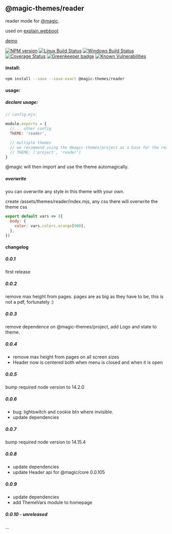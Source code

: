 ## @magic-themes/reader

reader mode for [@magic](https://github.com/magic/core).

used on [explain.webboot](https://explain.webboot.org)

[demo](https://magic.github.io/reader)

[![NPM version][npm-image]][npm-url]
[![Linux Build Status][travis-image]][travis-url]
[![Windows Build Status][appveyor-image]][appveyor-url]
[![Coverage Status][coveralls-image]][coveralls-url]
[![Greenkeeper badge][greenkeeper-image]][greenkeeper-url]
[![Known Vulnerabilities][snyk-image]][snyk-url]

[npm-image]: https://img.shields.io/npm/v/@magic-themes/reader.svg
[npm-url]: https://www.npmjs.com/package/@magic-themes/reader
[travis-image]: https://img.shields.io/travis/com/magic-themes/reader/master
[travis-url]: https://travis-ci.com/magic-themes/reader
[appveyor-image]: https://img.shields.io/appveyor/ci/magicthemes/reader/master.svg
[appveyor-url]: https://ci.appveyor.com/project/magicthemes/reader/branch/master
[coveralls-image]: https://coveralls.io/repos/github/magic-themes/reader/badge.svg
[coveralls-url]: https://coveralls.io/github/magic-themes/reader
[greenkeeper-image]: https://badges.greenkeeper.io/magic-themes/reader.svg
[greenkeeper-url]: https://badges.greenkeeper.io/magic-themes/reader.svg
[snyk-image]: https://snyk.io/test/github/magic-themes/reader/badge.svg
[snyk-url]: https://snyk.io/test/github/magic-themes/reader

#### install:
```bash
npm install --save --save-exact @magic-themes/reader
```

#### usage:

##### declare usage:
```javascript
// config.mjs:

module.exports = {
  //... other config
  THEME: 'reader',

  // multiple themes
  // we recommend using the @magic-themes/project as a base for the reader theme.
  // THEME: ['project', 'reader']
}
```

@magic will then import and use the theme automagically.

##### overwrite

you can overwrite any style in this theme with your own.

create /assets/themes/reader/index.mjs, any css there will overwrite the theme css

```javascript
export default vars => ({
  body: {
    color: vars.colors.orange[900],
  },
})
```

#### changelog

##### 0.0.1
first release

##### 0.0.2
remove max height from pages. pages are as big as they have to be, this is not a pdf, fortunately :)

##### 0.0.3
remove dependence on @magic-themes/project, add Logo and state to theme.

##### 0.0.4
* remove max height from pages on all screen sizes
* Header now is centered both when menu is closed and when it is open

##### 0.0.5
bump required node version to 14.2.0

##### 0.0.6
* bug: lightswitch and cookie btn where invisible.
* update dependencies


##### 0.0.7
bump required node version to 14.15.4

##### 0.0.8
* update dependencies
* update Header api for @magic/core 0.0.105

##### 0.0.9
* update dependencies
* add ThemeVars module to homepage

##### 0.0.10 - unreleased
...
